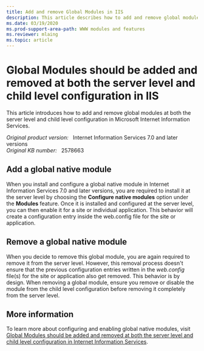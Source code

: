 ```yaml
---
title: Add and remove Global Modules in IIS
description: This article describes how to add and remove global modules at both the server level and child level configuration in Internet Information Services.
ms.date: 03/19/2020
ms.prod-support-area-path: WWW modules and features
ms.reviewer: mlaing
ms.topic: article
---
```

# Global Modules should be added and removed at both the server level and child level configuration in IIS

This article introduces how to add and remove global modules at both the server level and child level configuration in Microsoft Internet Information Services.

_Original product version:_ &nbsp; Internet Information Services 7.0 and later versions  
_Original KB number:_ &nbsp; 2578663

## Add a global native module

When you install and configure a global native module in Internet Information Services 7.0 and later versions, you are required to install it at the server level by choosing the **Configure native modules** option under the **Modules** feature. Once it is installed and configured at the server level, you can then enable it for a site or individual application. This behavior will create a configuration entry inside the web.config file for the site or application.

## Remove a global native module

When you decide to remove this global module, you are again required to remove it from the server level. However, this removal process doesn't ensure that the previous configuration entries written in the *web.config* file(s) for the site or application also get removed. This behavior is by design. When removing a global module, ensure you remove or disable the module from the child level configuration before removing it completely from the server level.

## More information

To learn more about configuring and enabling global native modules, visit [Global Modules should be added and removed at both the server level and child level configuration in Internet Information Services](/iis/configuration/system.webServer/globalModules/).
